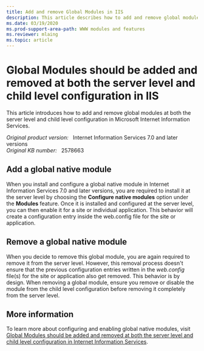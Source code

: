 ```yaml
---
title: Add and remove Global Modules in IIS
description: This article describes how to add and remove global modules at both the server level and child level configuration in Internet Information Services.
ms.date: 03/19/2020
ms.prod-support-area-path: WWW modules and features
ms.reviewer: mlaing
ms.topic: article
---
```

# Global Modules should be added and removed at both the server level and child level configuration in IIS

This article introduces how to add and remove global modules at both the server level and child level configuration in Microsoft Internet Information Services.

_Original product version:_ &nbsp; Internet Information Services 7.0 and later versions  
_Original KB number:_ &nbsp; 2578663

## Add a global native module

When you install and configure a global native module in Internet Information Services 7.0 and later versions, you are required to install it at the server level by choosing the **Configure native modules** option under the **Modules** feature. Once it is installed and configured at the server level, you can then enable it for a site or individual application. This behavior will create a configuration entry inside the web.config file for the site or application.

## Remove a global native module

When you decide to remove this global module, you are again required to remove it from the server level. However, this removal process doesn't ensure that the previous configuration entries written in the *web.config* file(s) for the site or application also get removed. This behavior is by design. When removing a global module, ensure you remove or disable the module from the child level configuration before removing it completely from the server level.

## More information

To learn more about configuring and enabling global native modules, visit [Global Modules should be added and removed at both the server level and child level configuration in Internet Information Services](/iis/configuration/system.webServer/globalModules/).
